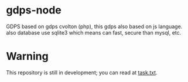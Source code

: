 # gdps-node
GDPS based on gdps cvolton (php), this gdps also based on js language.  also database use sqlite3 which means can fast, secure than mysql, etc.

# Warning

This repository is still in development; you can read at [task.txt](task.txt).
